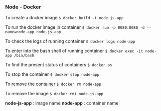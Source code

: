 ### Node - Docker
To create a docker image 
`$ docker build -t node-js-app`

To run the docker image in container
`$ docker run -p 8080:8080 -d --name=node-app node-js-app`

To check the logs of running container 
`$ docker logs node-app`

To enter into the bash shell of running container
`$ docker exec -it node-app /bin/bash`

To find the present status of containers 
`$ docker ps`

To stop the container 
`$ docker stop node-app`

To remove the container 
`$ docker rm node-app`

To remove the image 
`$ docker rmi node-js-app`

**node-js-app** : image name
**node-app**    : container name
